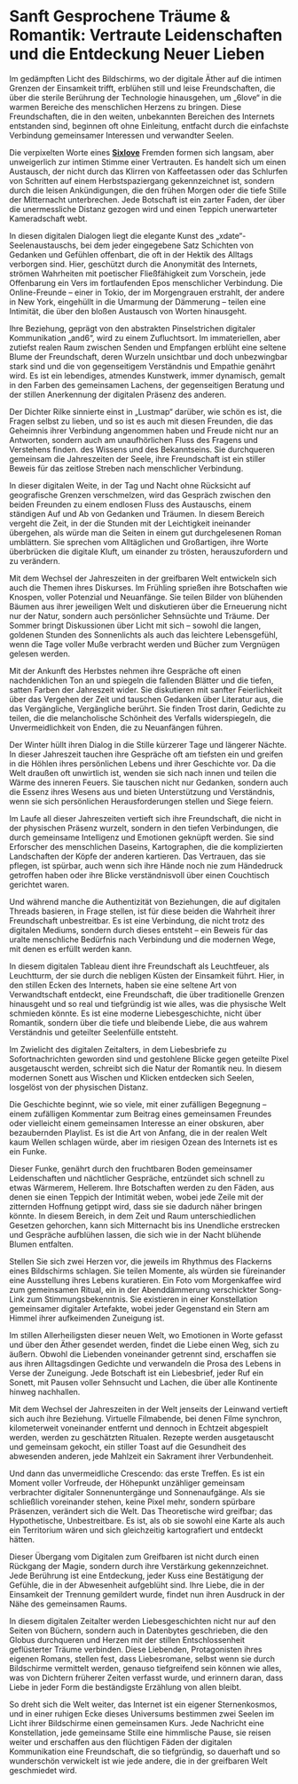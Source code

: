 # Sanft Gesprochene Träume & Romantik: Vertraute Leidenschaften und die Entdeckung Neuer Lieben

Im gedämpften Licht des Bildschirms, wo der digitale Äther auf die intimen Grenzen der Einsamkeit trifft, erblühen still und leise Freundschaften, die über die sterile Berührung der Technologie hinausgehen, um „6love“ in die warmen Bereiche des menschlichen Herzens zu bringen. Diese Freundschaften, die in den weiten, unbekannten Bereichen des Internets entstanden sind, beginnen oft ohne Einleitung, entfacht durch die einfachste Verbindung gemeinsamer Interessen und verwandter Seelen.

Die verpixelten Worte eines [**Sixlove**](https://6love.ch/) Fremden formen sich langsam, aber unweigerlich zur intimen Stimme einer Vertrauten. Es handelt sich um einen Austausch, der nicht durch das Klirren von Kaffeetassen oder das Schlurfen von Schritten auf einem Herbstspaziergang gekennzeichnet ist, sondern durch die leisen Ankündigungen, die den frühen Morgen oder die tiefe Stille der Mitternacht unterbrechen. Jede Botschaft ist ein zarter Faden, der über die unermessliche Distanz gezogen wird und einen Teppich unerwarteter Kameradschaft webt.

In diesen digitalen Dialogen liegt die elegante Kunst des „xdate“-Seelenaustauschs, bei dem jeder eingegebene Satz Schichten von Gedanken und Gefühlen offenbart, die oft in der Hektik des Alltags verborgen sind. Hier, geschützt durch die Anonymität des Internets, strömen Wahrheiten mit poetischer Fließfähigkeit zum Vorschein, jede Offenbarung ein Vers im fortlaufenden Epos menschlicher Verbindung. Die Online-Freunde – einer in Tokio, der im Morgengrauen erstrahlt, der andere in New York, eingehüllt in die Umarmung der Dämmerung – teilen eine Intimität, die über den bloßen Austausch von Worten hinausgeht.

Ihre Beziehung, geprägt von den abstrakten Pinselstrichen digitaler Kommunikation „and6“, wird zu einem Zufluchtsort. Im immateriellen, aber zutiefst realen Raum zwischen Senden und Empfangen erblüht eine seltene Blume der Freundschaft, deren Wurzeln unsichtbar und doch unbezwingbar stark sind und die von gegenseitigem Verständnis und Empathie genährt wird. Es ist ein lebendiges, atmendes Kunstwerk, immer dynamisch, gemalt in den Farben des gemeinsamen Lachens, der gegenseitigen Beratung und der stillen Anerkennung der digitalen Präsenz des anderen.

Der Dichter Rilke sinnierte einst in „Lustmap“ darüber, wie schön es ist, die Fragen selbst zu lieben, und so ist es auch mit diesen Freunden, die das Geheimnis ihrer Verbindung angenommen haben und Freude nicht nur an Antworten, sondern auch am unaufhörlichen Fluss des Fragens und Verstehens finden. des Wissens und des Bekanntseins. Sie durchqueren gemeinsam die Jahreszeiten der Seele, ihre Freundschaft ist ein stiller Beweis für das zeitlose Streben nach menschlicher Verbindung.

In dieser digitalen Weite, in der Tag und Nacht ohne Rücksicht auf geografische Grenzen verschmelzen, wird das Gespräch zwischen den beiden Freunden zu einem endlosen Fluss des Austauschs, einem ständigen Auf und Ab von Gedanken und Träumen. In diesem Bereich vergeht die Zeit, in der die Stunden mit der Leichtigkeit ineinander übergehen, als würde man die Seiten in einem gut durchgelesenen Roman umblättern. Sie sprechen vom Alltäglichen und Großartigen, ihre Worte überbrücken die digitale Kluft, um einander zu trösten, herauszufordern und zu verändern.

Mit dem Wechsel der Jahreszeiten in der greifbaren Welt entwickeln sich auch die Themen ihres Diskurses. Im Frühling sprießen ihre Botschaften wie Knospen, voller Potenzial und Neuanfänge. Sie teilen Bilder von blühenden Bäumen aus ihrer jeweiligen Welt und diskutieren über die Erneuerung nicht nur der Natur, sondern auch persönlicher Sehnsüchte und Träume. Der Sommer bringt Diskussionen über Licht mit sich – sowohl die langen, goldenen Stunden des Sonnenlichts als auch das leichtere Lebensgefühl, wenn die Tage voller Muße verbracht werden und Bücher zum Vergnügen gelesen werden.

Mit der Ankunft des Herbstes nehmen ihre Gespräche oft einen nachdenklichen Ton an und spiegeln die fallenden Blätter und die tiefen, satten Farben der Jahreszeit wider. Sie diskutieren mit sanfter Feierlichkeit über das Vergehen der Zeit und tauschen Gedanken über Literatur aus, die das Vergängliche, Vergängliche berührt. Sie finden Trost darin, Gedichte zu teilen, die die melancholische Schönheit des Verfalls widerspiegeln, die Unvermeidlichkeit von Enden, die zu Neuanfängen führen.

Der Winter hüllt ihren Dialog in die Stille kürzerer Tage und längerer Nächte. In dieser Jahreszeit tauchen ihre Gespräche oft am tiefsten ein und greifen in die Höhlen ihres persönlichen Lebens und ihrer Geschichte vor. Da die Welt draußen oft unwirtlich ist, wenden sie sich nach innen und teilen die Wärme des inneren Feuers. Sie tauschen nicht nur Gedanken, sondern auch die Essenz ihres Wesens aus und bieten Unterstützung und Verständnis, wenn sie sich persönlichen Herausforderungen stellen und Siege feiern.

Im Laufe all dieser Jahreszeiten vertieft sich ihre Freundschaft, die nicht in der physischen Präsenz wurzelt, sondern in den tiefen Verbindungen, die durch gemeinsame Intelligenz und Emotionen geknüpft werden. Sie sind Erforscher des menschlichen Daseins, Kartographen, die die komplizierten Landschaften der Köpfe der anderen kartieren. Das Vertrauen, das sie pflegen, ist spürbar, auch wenn sich ihre Hände noch nie zum Händedruck getroffen haben oder ihre Blicke verständnisvoll über einen Couchtisch gerichtet waren.

Und während manche die Authentizität von Beziehungen, die auf digitalen Threads basieren, in Frage stellen, ist für diese beiden die Wahrheit ihrer Freundschaft unbestreitbar. Es ist eine Verbindung, die nicht trotz des digitalen Mediums, sondern durch dieses entsteht – ein Beweis für das uralte menschliche Bedürfnis nach Verbindung und die modernen Wege, mit denen es erfüllt werden kann.

In diesem digitalen Tableau dient ihre Freundschaft als Leuchtfeuer, als Leuchtturm, der sie durch die nebligen Küsten der Einsamkeit führt. Hier, in den stillen Ecken des Internets, haben sie eine seltene Art von Verwandtschaft entdeckt, eine Freundschaft, die über traditionelle Grenzen hinausgeht und so real und tiefgründig ist wie alles, was die physische Welt schmieden könnte. Es ist eine moderne Liebesgeschichte, nicht über Romantik, sondern über die tiefe und bleibende Liebe, die aus wahrem Verständnis und geteilter Seelenfülle entsteht.

Im Zwielicht des digitalen Zeitalters, in dem Liebesbriefe zu Sofortnachrichten geworden sind und gestohlene Blicke gegen geteilte Pixel ausgetauscht werden, schreibt sich die Natur der Romantik neu. In diesem modernen Sonett aus Wischen und Klicken entdecken sich Seelen, losgelöst von der physischen Distanz.

Die Geschichte beginnt, wie so viele, mit einer zufälligen Begegnung – einem zufälligen Kommentar zum Beitrag eines gemeinsamen Freundes oder vielleicht einem gemeinsamen Interesse an einer obskuren, aber bezaubernden Playlist. Es ist die Art von Anfang, die in der realen Welt kaum Wellen schlagen würde, aber im riesigen Ozean des Internets ist es ein Funke.

Dieser Funke, genährt durch den fruchtbaren Boden gemeinsamer Leidenschaften und nächtlicher Gespräche, entzündet sich schnell zu etwas Wärmerem, Hellerem. Ihre Botschaften werden zu den Fäden, aus denen sie einen Teppich der Intimität weben, wobei jede Zeile mit der zitternden Hoffnung getippt wird, dass sie sie dadurch näher bringen könnte. In diesem Bereich, in dem Zeit und Raum unterschiedlichen Gesetzen gehorchen, kann sich Mitternacht bis ins Unendliche erstrecken und Gespräche aufblühen lassen, die sich wie in der Nacht blühende Blumen entfalten.

Stellen Sie sich zwei Herzen vor, die jeweils im Rhythmus des Flackerns eines Bildschirms schlagen. Sie teilen Momente, als würden sie füreinander eine Ausstellung ihres Lebens kuratieren. Ein Foto vom Morgenkaffee wird zum gemeinsamen Ritual, ein in der Abenddämmerung verschickter Song-Link zum Stimmungsbekenntnis. Sie existieren in einer Konstellation gemeinsamer digitaler Artefakte, wobei jeder Gegenstand ein Stern am Himmel ihrer aufkeimenden Zuneigung ist.

Im stillen Allerheiligsten dieser neuen Welt, wo Emotionen in Worte gefasst und über den Äther gesendet werden, findet die Liebe einen Weg, sich zu äußern. Obwohl die Liebenden voneinander getrennt sind, erschaffen sie aus ihren Alltagsdingen Gedichte und verwandeln die Prosa des Lebens in Verse der Zuneigung. Jede Botschaft ist ein Liebesbrief, jeder Ruf ein Sonett, mit Pausen voller Sehnsucht und Lachen, die über alle Kontinente hinweg nachhallen.

Mit dem Wechsel der Jahreszeiten in der Welt jenseits der Leinwand vertieft sich auch ihre Beziehung. Virtuelle Filmabende, bei denen Filme synchron, kilometerweit voneinander entfernt und dennoch in Echtzeit abgespielt werden, werden zu geschätzten Ritualen. Rezepte werden ausgetauscht und gemeinsam gekocht, ein stiller Toast auf die Gesundheit des abwesenden anderen, jede Mahlzeit ein Sakrament ihrer Verbundenheit.

Und dann das unvermeidliche Crescendo: das erste Treffen. Es ist ein Moment voller Vorfreude, der Höhepunkt unzähliger gemeinsam verbrachter digitaler Sonnenuntergänge und Sonnenaufgänge. Als sie schließlich voreinander stehen, keine Pixel mehr, sondern spürbare Präsenzen, verändert sich die Welt. Das Theoretische wird greifbar; das Hypothetische, Unbestreitbare. Es ist, als ob sie sowohl eine Karte als auch ein Territorium wären und sich gleichzeitig kartografiert und entdeckt hätten.

Dieser Übergang vom Digitalen zum Greifbaren ist nicht durch einen Rückgang der Magie, sondern durch ihre Verstärkung gekennzeichnet. Jede Berührung ist eine Entdeckung, jeder Kuss eine Bestätigung der Gefühle, die in der Abwesenheit aufgeblüht sind. Ihre Liebe, die in der Einsamkeit der Trennung gemildert wurde, findet nun ihren Ausdruck in der Nähe des gemeinsamen Raums.

In diesem digitalen Zeitalter werden Liebesgeschichten nicht nur auf den Seiten von Büchern, sondern auch in Datenbytes geschrieben, die den Globus durchqueren und Herzen mit der stillen Entschlossenheit geflüsterter Träume verbinden. Diese Liebenden, Protagonisten ihres eigenen Romans, stellen fest, dass Liebesromane, selbst wenn sie durch Bildschirme vermittelt werden, genauso tiefgreifend sein können wie alles, was von Dichtern früherer Zeiten verfasst wurde, und erinnern daran, dass Liebe in jeder Form die beständigste Erzählung von allen bleibt.

So dreht sich die Welt weiter, das Internet ist ein eigener Sternenkosmos, und in einer ruhigen Ecke dieses Universums bestimmen zwei Seelen im Licht ihrer Bildschirme einen gemeinsamen Kurs. Jede Nachricht eine Konstellation, jede gemeinsame Stille eine himmlische Pause, sie reisen weiter und erschaffen aus den flüchtigen Fäden der digitalen Kommunikation eine Freundschaft, die so tiefgründig, so dauerhaft und so wunderschön verwickelt ist wie jede andere, die in der greifbaren Welt geschmiedet wird.
